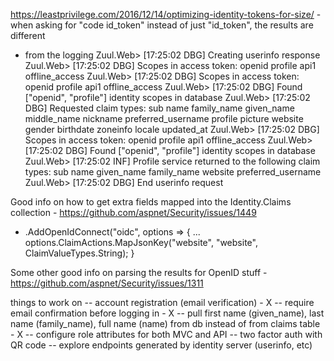 ﻿https://leastprivilege.com/2016/12/14/optimizing-identity-tokens-for-size/ - when asking for "code id_token" instead of just "id_token", the results are different
- from the logging
Zuul.Web> [17:25:02 DBG] Creating userinfo response
Zuul.Web> [17:25:02 DBG] Scopes in access token: openid profile api1 offline_access
Zuul.Web> [17:25:02 DBG] Scopes in access token: openid profile api1 offline_access
Zuul.Web> [17:25:02 DBG] Found ["openid", "profile"] identity scopes in database
Zuul.Web> [17:25:02 DBG] Requested claim types: sub name family_name given_name middle_name nickname preferred_username profile picture website gender birthdate zoneinfo locale updated_at
Zuul.Web> [17:25:02 DBG] Scopes in access token: openid profile api1 offline_access
Zuul.Web> [17:25:02 DBG] Found ["openid", "profile"] identity scopes in database
Zuul.Web> [17:25:02 INF] Profile service returned to the following claim types: sub name given_name family_name website preferred_username
Zuul.Web> [17:25:02 DBG] End userinfo request

Good info on how to get extra fields mapped into the Identity.Claims collection - https://github.com/aspnet/Security/issues/1449
- .AddOpenIdConnect("oidc", options =>
  {
   ...
   options.ClaimActions.MapJsonKey("website", "website", ClaimValueTypes.String);
  }

Some other good info on parsing the results for OpenID stuff - https://github.com/aspnet/Security/issues/1311

things to work on
-- account registration (email verification) - X
-- require email confirmation before logging in - X
-- pull first name (given_name), last name (family_name), full name (name) from db instead of from claims table - X
-- configure role attributes for both MVC and API
-- two factor auth with QR code
-- explore endpoints generated by identity server (userinfo, etc)